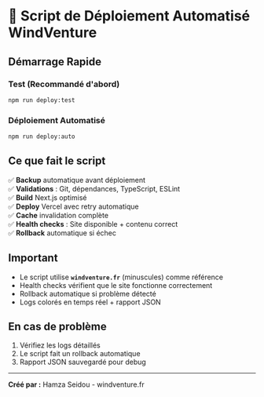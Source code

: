 # 🚀 Script de Déploiement Automatisé WindVenture

## Démarrage Rapide

### Test (Recommandé d'abord)
```bash
npm run deploy:test
```

### Déploiement Automatisé
```bash
npm run deploy:auto
```

## Ce que fait le script

✅ **Backup** automatique avant déploiement  
✅ **Validations** : Git, dépendances, TypeScript, ESLint  
✅ **Build** Next.js optimisé  
✅ **Deploy** Vercel avec retry automatique  
✅ **Cache** invalidation complète  
✅ **Health checks** : Site disponible + contenu correct  
✅ **Rollback** automatique si échec  

## Important

- Le script utilise **`windventure.fr`** (minuscules) comme référence
- Health checks vérifient que le site fonctionne correctement
- Rollback automatique si problème détecté
- Logs colorés en temps réel + rapport JSON

## En cas de problème

1. Vérifiez les logs détaillés
2. Le script fait un rollback automatique
3. Rapport JSON sauvegardé pour debug

---

**Créé par :** Hamza Seidou - windventure.fr